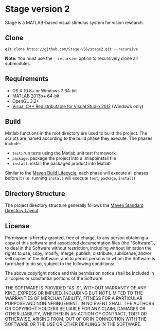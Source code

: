 # Stage version 2

Stage is a MATLAB-based visual stimulus system for vision research.

## Clone

`git clone https://github.com/Stage-VSS/stage2.git --recursive`

**Note:** You must use the `--recursive` option to recursively clone all submodules.

## Requirements

- OS X 10.8+ or Windows 7 64-bit
- MATLAB 2013b+ 64-bit
- OpenGL 3.2+
- [Visual C++ Redistributable for Visual Studio 2012](http://www.microsoft.com/en-us/download/details.aspx?id=30679) (Windows only)

## Build

Matlab functions in the root directory are used to build the project. The scripts are named according to the build phase they execute. The phases include:

- `test`: run tests using the Matlab unit test framework
- `package`: package the project into a .mlappinstall file
- `install`: install the packaged product into Matlab

Similar to the [Maven Build Lifecycle](https://maven.apache.org/guides/introduction/introduction-to-the-lifecycle.html), each phase will execute all phases before it (i.e. running `install` will execute `test`, `package`, `install`)

## Directory Structure

The project directory structure generally follows the [Maven Standard Directory Layout](https://maven.apache.org/guides/introduction/introduction-to-the-standard-directory-layout.html).

## License

Permission is hereby granted, free of charge, to any person obtaining a copy of this software and associated documentation files (the "Software"), to deal in the Software without restriction, including without limitation the rights to use, copy, modify, merge, publish, distribute, sublicense, and/or sell copies of the Software, and to permit
persons to whom the Software is furnished to do so, subject to the following conditions:

The above copyright notice and this permission notice shall be included in all copies or substantial portions of the Software.

THE SOFTWARE IS PROVIDED "AS IS", WITHOUT WARRANTY OF ANY KIND, EXPRESS OR IMPLIED, INCLUDING BUT NOT LIMITED TO THE WARRANTIES OF MERCHANTABILITY, FITNESS FOR A PARTICULAR PURPOSE AND NONINFRINGEMENT. IN NO EVENT SHALL THE AUTHORS OR COPYRIGHT HOLDERS BE LIABLE FOR ANY CLAIM, DAMAGES OR OTHER LIABILITY, WHETHER IN AN ACTION OF CONTRACT, TORT OR
OTHERWISE, ARISING FROM, OUT OF OR IN CONNECTION WITH THE SOFTWARE OR THE USE OR OTHER DEALINGS IN THE SOFTWARE.
